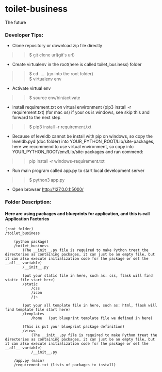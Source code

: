 # toilet-business
The future

### Developer Tips:
* Clone repository or download zip file directly
>>$ git clone url(git's url)
* Create virtualenv in the root(here is called toilet_business) folder
>>$ cd ..... (go into the root folder)  
>>$ virtualenv env
* Activate virtual env
>>$ source env/bin/activate
* Install requirement.txt on virtual environment (pip3 install -r requirement.txt) (for mac os)
  if your os is windows, see skip this and forward to the next step.
>>$ pip3 install -r requirement.txt
* Because of leveldb cannot be install with pip on windows, so copy the leveldb.pyd (doc folder) into YOUR_PYTHON_ROOT/Lib/site-packages,
  here we recommend to use virtual environment, so copy into YOUR_PYTHON_ROOT/env/Lib/site-packages and run commend:
>> pip install -r windows-requirement.txt
* Run main program called app.py to start local development server
>>$ python3 app.py
* Open browser http://127.0.0.1:5000/

### Folder Description:
#### Here are using packages and blueprints for application, and this is call Application Factories
    (root folder)
    /toilet_business
     
        (python package)
        /toilet_business
            (The __init__.py file is required to make Python treat the directories as containing packages, it can just be an empty file, but it can also execute initialization code for the package or set the __all__ variable)
            /__init__.py
            
            (put your static file in here, such as: css, flask will find static file start here)
            /static
                /css
                /icon
                /js
            
            (put your all template file in here, such as: html, flask will find template file start here)
            /templates
                /home   (put blueprint template file we defined in here)
            
            (This is put your blueprint package definition)
            /views
                (The __init__.py file is required to make Python treat the directories as containing packages, it can just be an empty file, but it can also execute initialization code for the package or set the __all__ variable)
                /__init__.py
          
        /app.py (main)
        /requirement.txt (lists of packages to install)